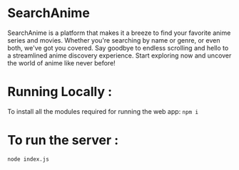 # SearchAnime
SearchAnime is a platform that makes it a breeze to find your favorite anime series and movies. 
Whether you're searching by name or genre, or even both, we've got you covered.
Say goodbye to endless scrolling and hello to a streamlined anime discovery experience. Start exploring now and uncover the world of anime like never before!

# Running Locally :
To install all the modules required for running the web app:
`npm i` 

# To run the server :
`node index.js`
